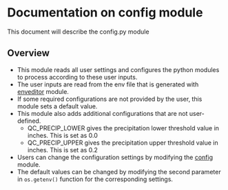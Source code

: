 # Documentation on config module
This document will describe the config.py module

## Overview
- This module reads all user settings and configures the python modules to process according to these user inputs.
- The user inputs are read from the env file that is generated with [enveditor](https://github.com/ncsa/ameriflux-pipeline/blob/develop/docs/enveditor.md) module.
- If some required configurations are not provided by the user, this module sets a default value.
- This module also adds additional configurations that are not user-defined.
  - QC_PRECIP_LOWER gives the precipitation lower threshold value in inches. This is set as 0.0
  - QC_PRECIP_UPPER gives the precipitation upper threshold value in inches. This is set as 0.2
- Users can change the configuration settings by modifying the [config](https://github.com/ncsa/ameriflux-pipeline/blob/develop/ameriflux_pipeline/config.py) module.
- The default values can be changed by modifying the second parameter in ```os.getenv()``` function for the corresponding settings.